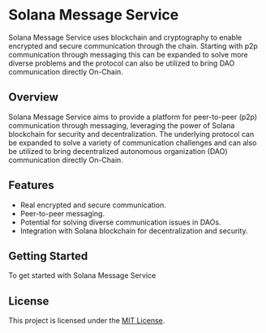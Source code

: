 # Solana Message Service

Solana Message Service uses blockchain and cryptography to enable encrypted and secure communication through the chain. Starting with p2p communication through messaging this can be expanded to solve more diverse problems and the protocol can also be utilized to bring DAO communication directly On-Chain.

## Overview

Solana Message Service aims to provide a platform for peer-to-peer (p2p) communication through messaging, leveraging the power of Solana blockchain for security and decentralization. The underlying protocol can be expanded to solve a variety of communication challenges and can also be utilized to bring decentralized autonomous organization (DAO) communication directly On-Chain.

## Features

- Real encrypted and secure communication.
- Peer-to-peer messaging.
- Potential for solving diverse communication issues in DAOs.
- Integration with Solana blockchain for decentralization and security.

## Getting Started

To get started with Solana Message Service

## License

This project is licensed under the [MIT License](LICENSE).
